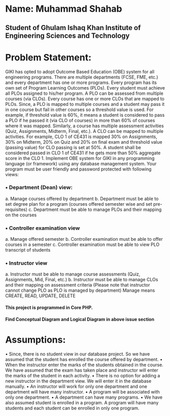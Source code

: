 # Name: Muhammad Shahab
## Student of Ghulam Ishaq Khan Institute of Engineering Sciences and Technology

# Problem Statement:
GIKI has opted to adopt Outcome Based Education (OBE) system for all engineering programs. There are multiple departments (FCSE, FME, etc.) and every department has one or more programs. Every program has its own set of Program Learning Outcomes (PLOs). Every student must achieve all PLOs assigned to his/her program. A PLO can be assessed from multiple courses (via CLOs). Every course has one or more CLOs that are mapped to PLOs. Since, a PLO is mapped to multiple courses and a student may pass it in one course but fail in other courses so a threshold value is used. For example, if threshold value is 60%, it means a student is considered to pass a PLO if he passed it (via CLO of courses) in more than 60% of courses where it was mapped. Similarly, a course has multiple assessment activities (Quiz, Assignments, Midterm, Final, etc.). A CLO can be mapped to multiple activities. For example, CLO 1 of CE431 is mapped 30% on Assignments, 30% on Midterm, 20% on Quiz and 20% on final exam and threshold value (passing value) for CLO passing is set at 50%. A student shall be considered passed in CLO 1 of CE431 if he gets more than 50% aggregate score in the CLO 1.
 Implement OBE system for GIKI in any programming language (or framework) using any database management system. Your program must be user friendly and password protected with following views: 
### •	Department (Dean) view: 
a. Manage courses offered by department
b. Department must be able to set degree plan for a program (courses offered semester wise and set pre-requisites) 
c. Department must be able to manage PLOs and their mapping on the courses 
### •	Controller examination view 
a. Manage offered semester 
b. Controller examination must be able to offer courses in a semester 
c. Controller examination must be able to view PLO transcript of students 
### •	Instructor view
a. Instructor must be able to manage course assessments (Quiz, Assignments, Mid, Final, etc.) 
b. Instructor must be able to manage CLOs and their mapping on assessment criteria (Please note that instructor cannot change PLO as PLO is managed by department) 
 Manage means CREATE, READ, UPDATE, DELETE

#### This project is programmed in Core PHP.
#### Find Conceptual Diagram and Logical Diagram in above issue section 





# Assumptions:
 •	Since, there is no student view in our database project. So we have assumed that the student has enrolled the course offered by department.
 •	When the instructor enter the marks of the students obtained in the course. We have assumed that the exam has taken place and instructor will enter the marks of the student in each activity.
 •	There is no option for adding a new instructor in the department view. We will enter it in the database manually. 
 •	An instructor will work for only one department and one department will have many instructor.
 •	A program will be associated with only one department.
 •	A department can have many programs.
 •	We have also assumed student is enrolled in a program. A program will have many students and each student can be enrolled in only one program.





 

